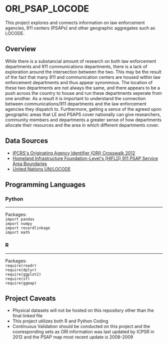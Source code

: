 # ORI_PSAP_LOCODE
This project explores and connects information on law enforcement agencies, 911 centers (PSAPs) and other geographic aggregates such as LOCODE.

## Overview

While there is a substancial amount of research on both law enforcement departments and 911 communications departments, there is a lack of exploration around the intersection between the two. This may be the result of the fact that many 911 and communication centers are housed within law enforcement departments and thus appear synonmous. The location of these two departments are not always the same, and there appears to be a push across the country to house and run these departments seperate from one another. As a result it is important to understand the connection between communications/911 departments and the law enforcement agencies they dispatch to. Furthermore, getting a sence of the agreed upon geographic areas that LE and PSAPS cover nationally can give researchers, community members and departments a greater sense of how departments allocate their resources and the area in which different departments cover.

## Data Sources

- [IPCRS's Originating Agency Identifier (ORI) Crosswalk 2012](https://www.icpsr.umich.edu/web/ICPSR/series/366)
- [Homeland Infrastructure Foundation-Level's (HIFLD) 911 PSAP Service Area Boundaries](https://hifld-geoplatform.opendata.arcgis.com/datasets/psap-911-service-area-boundaries/explore)
- [United Nations UN/LOCODE](https://unece.org/trade/uncefact/unlocode)


## Programming Languages

### Python
---
Packages:\
`import pandas`\
`import numpy`\
`import recordlinkage`\
`import math`

### R
---
Packages:\
`require(readr)`\
`require(dplyr)`\
`require(ggplot2)`\
`require(sf)`\
`require(ggmap)`


## Project Caveats

- Physical datasets will not be hosted on this repository other than the final linked file
- This project utilizes both R and Python Coding
- Continuous Validation should be conducted on this project and the cooresponding sets as ORI information was last updated by ICPSR in 2012 and the PSAP map  most recent update is 2008-2009
